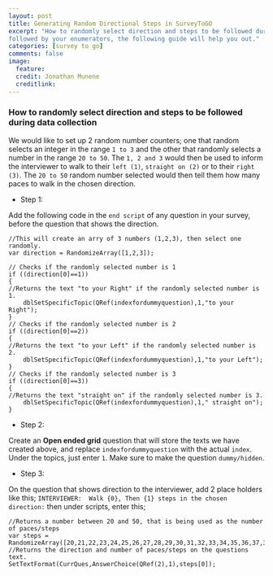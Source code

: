 ```yaml
---
layout: post
title: Generating Random Directional Steps in SurveyToGO
excerpt: "How to randomly select direction and steps to be followed during data collection. Incase you want to specify the direction and number of steps to be 
followed by your enumerators, the following guide will help you out."
categories: [survey to go]
comments: false
image:
  feature: 
  credit: Jonathan Munene
  creditlink: 
---
```


### How to randomly select direction and steps to be followed during data collection

We would like to set up 2 random number counters; one that random selects an integer in the range `1 to 3` and the other that randomly selects a number in the range `20 to 50`. The `1, 2 and 3` would then be used to inform the interviewer to walk to their `left (1)`, `straight on (2)` or to their `right (3)`. The `20 to 50` random number selected would then tell them how many paces to walk in the chosen direction.

-   Step 1:

Add the following code in the `end script` of any question in your survey, before the question that shows the direction.

    //This will create an arry of 3 numbers (1,2,3), then select one randomly.
    var direction = RandomizeArray([1,2,3]); 

    // Checks if the randomly selected number is 1
    if ((direction[0]==1)) 
    {
    //Returns the text "to your Right" if the randomly selected number is 1.
        dblSetSpecificTopic(QRef(indexfordummyquestion),1,"to your Right"); 
    }
    // Checks if the randomly selected number is 2
    if ((direction[0]==2)) 
    {
    //Returns the text "to your Left" if the randomly selected number is 2.
        dblSetSpecificTopic(QRef(indexfordummyquestion),1,"to your Left"); 
    }
    // Checks if the randomly selected number is 3
    if ((direction[0]==3)) 
    {
    //Returns the text "straight on" if the randomly selected number is 3.
        dblSetSpecificTopic(QRef(indexfordummyquestion),1," straight on"); 
    }

-   Step 2:

Create an **Open ended grid** question that will store the texts we have created above, and replace `indexfordummyquestion` with the actual `index`. Under the topics, just enter `1`. Make sure to make the question `dummy/hidden`.

-   Step 3:

On the question that shows direction to the interviewer, add 2 place holders like this; `INTERVIEWER:  Walk {0}, Then {1} steps in the chosen direction:` then under scripts, enter this;

    //Returns a number between 20 and 50, that is being used as the number of paces/steps
    var steps = RandomizeArray([20,21,22,23,24,25,26,27,28,29,30,31,32,33,34,35,36,37,38,39,40,41,42,43,44,45,46,47,48,49,50]);
    //Returns the direction and number of paces/steps on the questions text.
    SetTextFormat(CurrQues,AnswerChoice(QRef(2),1),steps[0]);

